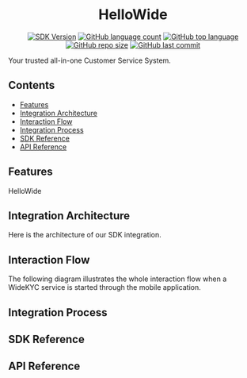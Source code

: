 <h1 align="center">
  <a>
    HelloWide
  </a>
</h1>

<div align="center">
	
<a href="">![SDK Version](https://img.shields.io/badge/HelloWide-5.0.17-brightgreen)</a>
<a href="">![GitHub language count](https://img.shields.io/github/languages/count/widetechid/hellowide)</a>
<a href="">![GitHub top language](https://img.shields.io/github/languages/top/widetechid/hellowide)</a>
<a href="">![GitHub repo size](https://img.shields.io/github/repo-size/widetechid/hellowide)</a>
<a href="">![GitHub last commit](https://img.shields.io/github/last-commit/widetechid/hellowide)</a>
	
</div>

Your trusted all-in-one Customer Service System.

## Contents

- [Features](#features)
- [Integration Architecture](#integration-architecture)
- [Interaction Flow](#interaction-flow)
- [Integration Process](#integration-process)
- [SDK Reference](#sdk-reference)
- [API Reference](#api-reference)

## Features
HelloWide 

## Integration Architecture	
Here is the architecture of our SDK integration.

## Interaction Flow
The following diagram illustrates the whole interaction flow when a WideKYC service is started through the mobile application.

## Integration Process

## SDK Reference

## API Reference
